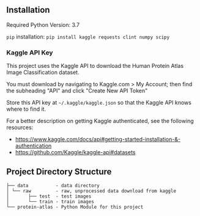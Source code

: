 ## Installation

Required Python Version: 3.7

`pip` installation: `pip install kaggle requests clint numpy scipy`

### Kaggle API Key
This project uses the Kaggle API to download the Human Protein Atlas Image Classification dataset.

You must download by navigating to Kaggle.com > My Account; then find the subheading "API" and click "Create New API Token"

Store this API key at `~/.kaggle/kaggle.json` so that the Kaggle API knows where
to find it.

For a better description on getting Kaggle authenticated, see the following resources:
- https://www.kaggle.com/docs/api#getting-started-installation-&-authentication
- https://github.com/Kaggle/kaggle-api#datasets

## Project Directory Structure
```
├── data          - data directory
│ └── raw         - raw, unprocessed data download from kaggle
│       ├── test  - test images
│       └── train - train images
└── protein-atlas - Python Module for this project
```
